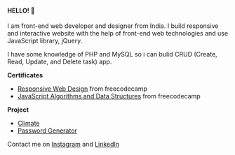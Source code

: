 #### HELLO! :wave:

I am front-end web developer and designer from India. I build responsive and interactive website with the help of front-end web technologies and use JavaScript library, jQuery.

I have some knowledge of PHP and MySQL so i can bulid CRUD (Create, Read, Update, and Delete task) app.


**Certificates**
- [Responsive Web Design](https://www.freecodecamp.org/certification/mysteriousman/responsive-web-design) from freecodecamp
- [JavaScript Algorithms and Data Structures](https://www.freecodecamp.org/certification/mysteriousman/javascript-algorithms-and-data-structures) from freecodecamp


**Project**
- [Climate](https://mysteriousmanin.github.io/climate/)
- [Password Generator](https://mysteriousmanin.github.io/password-generator/)


Contact me on [Instagram](https://www.instagram.com/MysteriousMan.IN/) and [LinkedIn](https://www.linkedin.com/in/MysteriousManIN)
